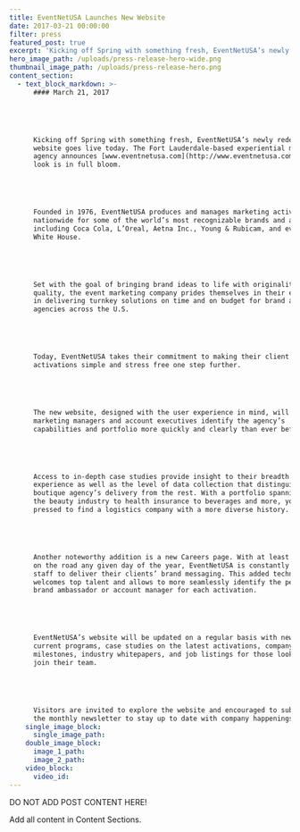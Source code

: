 ```yaml
---
title: EventNetUSA Launches New Website
date: 2017-03-21 00:00:00
filter: press
featured_post: true
excerpt: 'Kicking off Spring with something fresh, EventNetUSA’s newly redesigned website goes live today. The Fort Lauderdale-based experiential marketing agency announces www.eventnetusa.com’s new look is in full bloom.'
hero_image_path: /uploads/press-release-hero-wide.png
thumbnail_image_path: /uploads/press-release-hero.png
content_section:
  - text_block_markdown: >-
      #### March 21, 2017





      Kicking off Spring with something fresh, EventNetUSA’s newly redesigned
      website goes live today. The Fort Lauderdale-based experiential marketing
      agency announces [www.eventnetusa.com](http://www.eventnetusa.com)'s new
      look is in full bloom.





      Founded in 1976, EventNetUSA produces and manages marketing activations
      nationwide for some of the world’s most recognizable brands and agencies,
      including Coca Cola, L’Oreal, Aetna Inc., Young & Rubicam, and even the
      White House.





      Set with the goal of bringing brand ideas to life with originality and
      quality, the event marketing company prides themselves in their expertise
      in delivering turnkey solutions on time and on budget for brand and their
      agencies across the U.S.





      Today, EventNetUSA takes their commitment to making their client’s brand
      activations simple and stress free one step further.





      The new website, designed with the user experience in mind, will help
      marketing managers and account executives identify the agency’s
      capabilities and portfolio more quickly and clearly than ever before.





      Access to in-depth case studies provide insight to their breadth of
      experience as well as the level of data collection that distinguishes this
      boutique agency’s delivery from the rest. With a portfolio spanning from
      the beauty industry to health insurance to beverages and more, you'd be
      pressed to find a logistics company with a more diverse history.





      Another noteworthy addition is a new Careers page. With at least 1 program
      on the road any given day of the year, EventNetUSA is constantly placing
      staff to deliver their clients’ brand messaging. This added technology
      welcomes top talent and allows to more seamlessly identify the perfect
      brand ambassador or account manager for each activation.





      EventNetUSA’s website will be updated on a regular basis with news of
      current programs, case studies on the latest activations, company
      milestones, industry whitepapers, and job listings for those looking to
      join their team.





      Visitors are invited to explore the website and encouraged to subscribe to
      the monthly newsletter to stay up to date with company happenings.
    single_image_block:
      single_image_path:
    double_image_block:
      image_1_path:
      image_2_path:
    video_block:
      video_id:
---
```



DO NOT ADD POST CONTENT HERE!

Add all content in Content Sections.